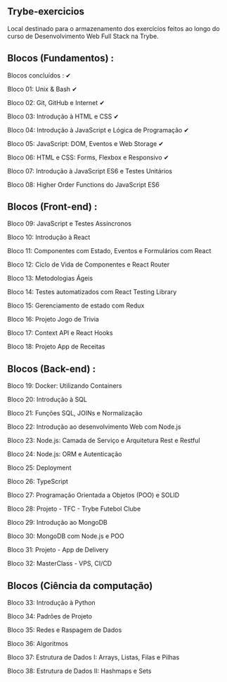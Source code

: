## Trybe-exercicios
Local destinado para o armazenamento dos exercícios feitos ao longo do curso de Desenvolvimento Web Full Stack na Trybe.

## Blocos (Fundamentos) : 

Blocos concluídos : ✔

Bloco 01: Unix & Bash ✔

Bloco 02: Git, GitHub e Internet ✔

Bloco 03: Introdução à HTML e CSS ✔

Bloco 04: Introdução à JavaScript e Lógica de Programação ✔

Bloco 05: JavaScript: DOM, Eventos e Web Storage ✔

Bloco 06: HTML e CSS: Forms, Flexbox e Responsivo ✔

Bloco 07: Introdução à JavaScript ES6 e Testes Unitários 

Bloco 08: Higher Order Functions do JavaScript ES6

## Blocos (Front-end) :

Bloco 09: JavaScript e Testes Assíncronos

Bloco 10: Introdução à React

Bloco 11: Componentes com Estado, Eventos e Formulários com React

Bloco 12: Ciclo de Vida de Componentes e React Router

Bloco 13: Metodologias Ágeis

Bloco 14: Testes automatizados com React Testing Library

Bloco 15: Gerenciamento de estado com Redux

Bloco 16: Projeto Jogo de Trivia

Bloco 17: Context API e React Hooks

Bloco 18: Projeto App de Receitas

## Blocos (Back-end) :

Bloco 19: Docker: Utilizando Containers

Bloco 20: Introdução à SQL

Bloco 21: Funções SQL, JOINs e Normalização

Bloco 22: Introdução ao desenvolvimento Web com Node.js

Bloco 23: Node.js: Camada de Serviço e Arquitetura Rest e Restful

Bloco 24: Node.js: ORM e Autenticação

Bloco 25: Deployment

Bloco 26: TypeScript

Bloco 27: Programação Orientada a Objetos (POO) e SOLID

Bloco 28: Projeto - TFC - Trybe Futebol Clube

Bloco 29: Introdução ao MongoDB

Bloco 30: MongoDB com Node.js e POO

Bloco 31: Projeto - App de Delivery

Bloco 32: MasterClass - VPS, CI/CD

## Blocos (Ciência da computação)

Bloco 33: Introdução à Python

Bloco 34: Padrões de Projeto

Bloco 35: Redes e Raspagem de Dados

Bloco 36: Algoritmos

Bloco 37: Estrutura de Dados I: Arrays, Listas, Filas e Pilhas

Bloco 38: Estrutura de Dados II: Hashmaps e Sets
